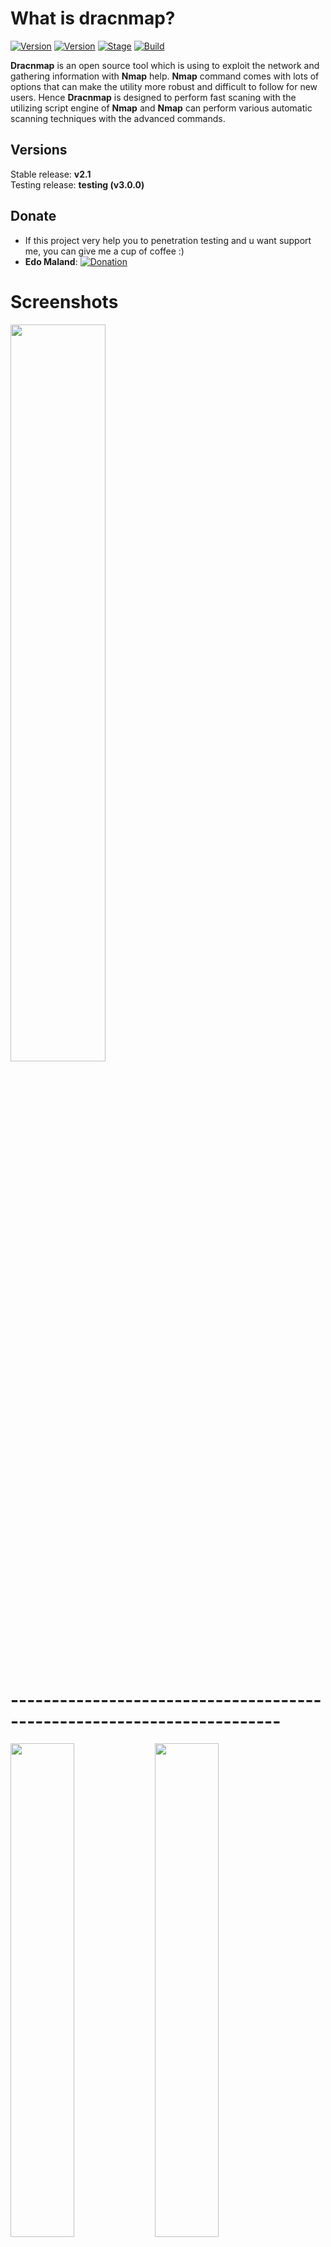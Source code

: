# What is dracnmap?

[![Version](https://img.shields.io/badge/Dracnmap-2.2.0-brightgreen.svg?maxAge=259200)]()
[![Version](https://img.shields.io/badge/Codename-Redline-red.svg?maxAge=259200)]()
[![Stage](https://img.shields.io/badge/Release-Stable-brightgreen.svg)]()
[![Build](https://img.shields.io/badge/Supported_OS-Linux-orange.svg)]()

**Dracnmap** is an open source tool which is using to exploit the network and gathering information with **Nmap** help.
**Nmap** command comes with lots of options that can make the utility more robust and difficult to follow for new users.
Hence **Dracnmap** is designed to perform fast scaning with the utilizing script engine of **Nmap** and **Nmap** can perform various automatic scanning techniques with the advanced commands.

## Versions

Stable release: **v2.1**  
Testing release: **testing (v3.0.0)**

## Donate

- If this project very help you to penetration testing and u want support me, you can give me a cup of coffee :)
- **Edo Maland**: [![Donation](https://img.shields.io/badge/bitcoin-donate-yellow.svg)](https://blockchain.info/id/address/1NuNTXo7Aato7XguFkvwYnTAFV2immXmjS)

# Screenshots
<img src="https://cloud.githubusercontent.com/assets/17976841/19298772/7a54ba56-907a-11e6-98dc-e5e93689d07a.png" width="55%"></img> 
# -----------------------------------------------------------------------
<img src="https://cloud.githubusercontent.com/assets/17976841/19298781/83ff7e1a-907a-11e6-9def-cfb080bf5f61.png" width="45%"></img> <img src="https://cloud.githubusercontent.com/assets/17976841/19298782/840556be-907a-11e6-864a-ea272cbbacb7.png" width="45%"></img> 

# Changelog

Be sure to check out the [Changelog] and Read CHANGELOG.md

# Getting Started

## Stable release

1. ```git clone https://github.com/Screetsec/Dracnmap.git```
2. ```cd Dracnmap```
3. ```chmod +x dracnmap-v2.2.sh ```
4. ```sudo ./dracnmap-v2.2.sh or sudo su ./dracnmap-v2.2.sh ```

## Testing release (v3.0.0)

Author of changes: **trimstray** ([contact@nslab.at](mailto:contact@nslab.at), <https://github.com/trimstray>)

- removed blank spaces/tabs
- correcting indentation (transparent code)
- separated comparison operator
- protection against giving an illegal value
- separated modules into files
- added headings to the menu (id, description)
- added simple **CLI** (the ability to run pure **Nmap**)
- load config from file
- added `set/show` commands
- added **help**
- fixes in user interface
- changed in the dependency checking mechanism (before init user interface)
- minor fixes and more

### Environment

* `4.13.0-kali1-amd64 #1 SMP Debian 4.13.13-1kali1 (2017-11-17) x86_64 GNU/Linux`
* `Nmap version 7.60 ( https://nmap.org )`

# Requirements

- A linux operating system. We recommend Kali Linux 2 or Kali 2016.3 rolling/Cyborg/Parrot/Dracos/BackTrack/Backbox and another GNU/Linux operating system

- Must install **Nmap** 

# Tutorial or another tool?

You can visit my channel: https://www.youtube.com/channel/UCpK9IXzLMfVFp9NUfDzxFfw

**TheFatRat**, Backdoor Creator (bypass av): https://github.com/Screetsec/TheFatRat

# Bugs

- Please Submit new issue 

- Contact

  - **Edo Maland** (Screetsec) - author of the stable release (v2.0)

    Hey sup? do you want ask about all my tools? You can join me in [telegram.me/offscreetsec](telegram.me/offscreetsec)

  - **trimstray** (contact@nslab.at) - author of the testing release (v.3.0.0)

# Donations

- Donation: Send to [bitcoin](https://blockchain.info/id/address/1NuNTXo7Aato7XguFkvwYnTAFV2immXmjS)

- Addres Bitcoin : 1NuNTXo7Aato7XguFkvwYnTAFV2immXmjS

- <img src="https://cloud.githubusercontent.com/assets/17976841/25007109/75380fa6-2089-11e7-8a4a-4a8ae9c06e24.png" width="30%"></img>

# Credits

- Thanks to allah and **Screetsec** [Edo -maland-] <Me>
- First Contribute **@nullrndtx**
- **Dracos Linux** from Scratch Indonesia (Awesome Pentesting OS), you can see in http://dracos-linux.org/
- **Offensive Security** for the awesome OS (http://www.offensive-security.com/)
- http://www.kali.org/
- And another open sources tool in github
- Uptodate new tools hacking visit http://www.kitploit.com
- Contribute **Boy Suganda Sinaga** [dragz17] 

# Books for Nmap

- Nmap 6: Network exploration and security auditing Cookbook
- Nmap Host Discovery Techniques
- Nmap Cheat Sheet (PDF) - 8ack
- Nmap - A Stealth Port Scanner - Villanova Computer Science
- Nmap Quick Reference Guide - SCADAhacker

# Disclaimer

***Note: modifications, changes, or alterations to this sourcecode is acceptable, however,any public releases utilizing this code must be approved by writen this tool ( Edo -m- ).***
